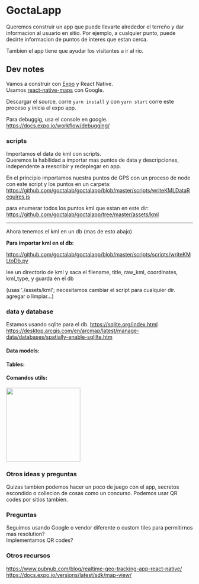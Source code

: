 # GoctaLapp

Queremos construir un app que puede llevarte alrededor 
el terreño y dar informacion al usuario en sitio.
Por ejemplo, a cualquier punto, puede decirte informacion de puntos de interes que estan cerca.

Tambien el app tiene que ayudar los visitantes a ir al rio.

## Dev notes

Vamos a construir con [Expo](https://docs.expo.io/) y React Native.  
Usamos [react-native-maps](https://github.com/react-native-community/react-native-maps) con Google.  

Descargar el source, corre `yarn install` y con `yarn start` corre este proceso y inicia el expo app.

Para debuggig, usa el console en google. https://docs.expo.io/workflow/debugging/

### scripts

Importamos el data de kml con scripts.   
Queremos la habilidad a importar mas puntos de data y descripciones, independente a reescribir y redeplegar en app.

En el principio importamos nuestra puntos de GPS con un proceso de node con este script y los puntos en un carpeta:  
https://github.com/goctalab/goctalapp/blob/master/scripts/writeKMLDataRequires.js 

para enumerar todos los puntos kml que estan en este dir:  
https://github.com/goctalab/goctalapp/tree/master/assets/kml  

---

Ahora tenemos el kml en un db (mas de esto abajo)

__Para importar kml en el db:__

https://github.com/goctalab/goctalapp/blob/master/scripts/scripts/writeKMLtoDb.py

lee un directorio de kml y saca el filename, title, raw_kml, coordinates, kml_type, y guarda en el db

(usas './assets/kml'; necesitamos cambiar el script para cualquier dir.
agregar o limpiar...)


### data y database

Estamos usando sqlite para el db.
https://sqlite.org/index.html
https://desktop.arcgis.com/en/arcmap/latest/manage-data/databases/spatially-enable-sqlilte.htm

#### Data models:

#### Tables:

#### Comandos utils:

<img src="https://user-images.githubusercontent.com/92090/90290981-7af15480-de44-11ea-80a5-22e713e7f7ac.jpeg" width="200" />


### Otros ideas y preguntas

Quizas tambien podemos hacer un poco de juego con el app, secretos escondido o collecion de cosas como un concurso.
Podemos usar QR codes por sitios tambien.


### Preguntas
Seguimos usando Google o vendor diferente o custom tiles para permitirnos mas resolution?  
Implementamos QR codes? 

### Otros recursos
https://www.pubnub.com/blog/realtime-geo-tracking-app-react-native/
https://docs.expo.io/versions/latest/sdk/map-view/

 


